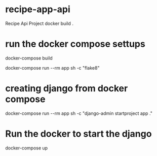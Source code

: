 # recipe-app-api
Recipe Api Project
docker build .
# run the docker compose settups
docker-compose build 

docker-compose run --rm app sh -c "flake8"

# creating django from docker compose 
docker-compose run --rm app sh -c "django-admin startproject app ." 

# Run the docker to start the django 
docker-compose up